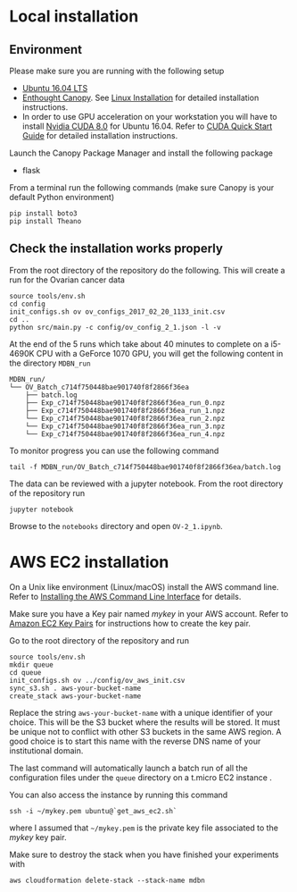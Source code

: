 # Local installation

## Environment

Please make sure you are running with the following setup
* [Ubuntu 16.04 LTS](http://releases.ubuntu.com/16.04/)
* [Enthought Canopy](https://www.enthought.com/products/canopy/).
See [Linux Installation](http://docs.enthought.com/canopy/quick-start/install_linux.html)
for detailed installation instructions.
* In order to use GPU acceleration on your workstation you will have to install
[Nvidia CUDA 8.0](https://developer.nvidia.com/cuda-downloads) for Ubuntu 16.04.
Refer to [CUDA Quick Start Guide](http://developer.download.nvidia.com/compute/cuda/8.0/secure/Prod2/docs/sidebar/CUDA_Quick_Start_Guide.pdf) 
for detailed installation instructions.

Launch the Canopy Package Manager and install the following package
* flask

From a terminal run the following commands (make sure Canopy is your default
Python environment)

    pip install boto3
    pip install Theano

## Check the installation works properly

From the root directory of the repository do the following.
This will create a run for the Ovarian cancer data

    source tools/env.sh
    cd config
    init_configs.sh ov ov_configs_2017_02_20_1133_init.csv
    cd ..
    python src/main.py -c config/ov_config_2_1.json -l -v
    
At the end of the 5 runs which take about 40 minutes to complete on a
i5-4690K CPU with a GeForce 1070 GPU, you will get the following
content in the directory `MDBN_run`

    MDBN_run/
    └── OV_Batch_c714f750448bae901740f8f2866f36ea
        ├── batch.log
        ├── Exp_c714f750448bae901740f8f2866f36ea_run_0.npz
        ├── Exp_c714f750448bae901740f8f2866f36ea_run_1.npz
        └── Exp_c714f750448bae901740f8f2866f36ea_run_2.npz
        └── Exp_c714f750448bae901740f8f2866f36ea_run_3.npz
        └── Exp_c714f750448bae901740f8f2866f36ea_run_4.npz

To monitor progress you can use the following command

    tail -f MDBN_run/OV_Batch_c714f750448bae901740f8f2866f36ea/batch.log
    
The data can be reviewed with a jupyter notebook. From the root directory of
the repository run

    jupyter notebook
    
Browse to the `notebooks` directory and open `OV-2_1.ipynb`.
    
# AWS EC2 installation

On a Unix like environment (Linux/macOS) install the AWS command line.
Refer to [Installing the AWS Command Line Interface](http://docs.aws.amazon.com/cli/latest/userguide/installing.html)
for details.

Make sure you have a Key pair named _mykey_ in your AWS account. Refer to
[Amazon EC2 Key Pairs](http://docs.aws.amazon.com/AWSEC2/latest/UserGuide/ec2-key-pairs.html)
for instructions how to create the key pair.

Go to the root directory of the repository and run

    source tools/env.sh
    mkdir queue
    cd queue
    init_configs.sh ov ../config/ov_aws_init.csv
    sync_s3.sh . aws-your-bucket-name
    create_stack aws-your-bucket-name
    
Replace the string `aws-your-bucket-name` with a unique identifier of your choice.
This will be the S3 bucket where the results will be stored. It must be unique not to
conflict with other S3 buckets in the same AWS region. A good choice is to start this name
with the reverse DNS name of your institutional domain.

The last command will automatically launch a batch run of all the configuration
files under the `queue` directory on a t.micro EC2 instance .

You can also access the instance by running this command

    ssh -i ~/mykey.pem ubuntu@`get_aws_ec2.sh`

where I assumed that `~/mykey.pem` is the private key file associated to the
_mykey_ key pair.

Make sure to destroy the stack when you have finished your experiments with

    aws cloudformation delete-stack --stack-name mdbn

